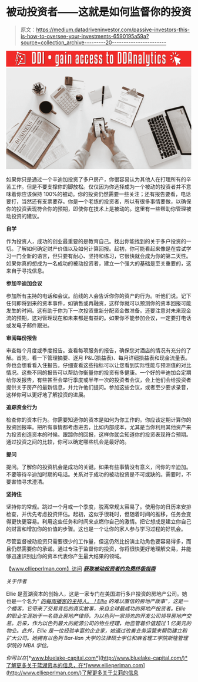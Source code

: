# 被动投资者——这就是如何监督你的投资

> 原文：<https://medium.datadriveninvestor.com/passive-investors-this-is-how-to-oversee-your-investments-6590195a59a?source=collection_archive---------20----------------------->

[![](img/194ea00e8f060ce757835956f10be7d7.png)](http://www.track.datadriveninvestor.com/181206BRed)![](img/65ccf1de89e69f2f3d62a91f30d8fa93.png)

如果你只是通过一个辛迪加投资了多户房产，你很容易认为其他人在打理所有的辛苦工作。但是不要支撑你的脚放松。仅仅因为你选择成为一个被动的投资者并不意味着你应该保持 100%的被动。你的投资仍然需要一些关注；还有报告要看，电话要打，当然还有支票要存。你是一个老练的投资者，所以有很多事情要做，以确保你的投资表现符合你的预期，即使你在技术上是被动的。这里有一些帮助你管理被动投资的建议。

**自学**

作为投资人，成功的创业最重要的是教育自己。找出你能找到的关于多户投资的一切。了解如何确定财产价值以及如何计算回报。起初，你可能看起来像是在尝试学习一门全新的语言，但只要有耐心、坚持和练习，它很快就会成为你的第二天性。如果你真的想成为一名成功的被动投资者，建立一个强大的基础是至关重要的，这来自于寻找信息。

**参加辛迪加会议**

参加所有主持的电话和会议。前线的人会告诉你你的资产的行为。听他们说。记下任何即将到来的资本事件，如销售或再融资，这样你就可以预测你的资本回报可能发生的时间。这有助于你为下一次投资重新分配资金做准备。还要注意对未来现金流的预期，这对管理现在和未来都是有益的。如果你不能参加会议，一定要打电话或发电子邮件跟进。

**审阅每份报告**

审查每个月度或季度报告。查看每项服务的报告，确保您对酒店的情况有充分的了解。首先，看一下管理摘要、逐月 P&L(损益表)、每月详细损益表和现金流量表。你也会想看看入住报告。仔细查看这些指标可以让您看到实际性能与预测值的对比情况。这些不同的报告可以帮助你衡量你的投资有多健康。一个好的辛迪加会定期给你发报告，有些甚至会举行季度或半年一次的投资者会议，会上他们会给投资者提供关于房产的最新信息，并允许他们提问。参加这些会议，或者至少要求录音，这样你可以更好地了解投资的进展。

**追踪资金行为**

检查你的资本行为。你需要知道你的资本是如何为你工作的。你应该定期计算你的投资回报率。把所有事情都考虑进去，比如内部成本，尤其是当你利用其他资产来为投资创造资本的时候。跟踪你的回报，这样你就会知道你的投资表现符合预期。通过投资之间的比较，你可以确定哪些机会是最好的。

**提问**

提问。了解你的投资机会是成功的关键。如果有些事情没有意义，问你的辛迪加。不要等待辛迪加时期的电话。关系对于成功的被动投资是不可或缺的。需要时，不要害怕寻求澄清。

**坚持住**

坚持你的常规。跳过一个月或一个季度，脱离常规太容易了。使用你的日历来安排检查，并优先考虑投资评估。起初，这似乎很耗时，但随着时间的推移，任务会变得更快更容易。利用这些任务和时间来点燃你自己的激情。把它想成是建立你自己的财富和增加你的价值的步骤。这也是一个让你的家人参与学习过程的好机会。

尽管监督被动投资只需要很少的工作量，但这仍然比扮演主动角色要容易得多，而且仍然需要你的承诺。通过专注于监督你的投资，你将很快更好地理解交易，并能够迅速识别出你的资本代表你产生最大结果的领域。

【www.ellieperlman.com】访问 [***获取被动投资者的免费终极指南***](http://www.ellieperlman.com/)

*关于作者*

Ellie 是蓝湖资本的创始人，这是一家专门在美国进行多户投资的房地产公司。她也是一个名为“ [*的每周播客的主持人。！Ellie*](https://www.ellieyogev.com/podcast) *的难以置信的房地产故事”，这是一个播客，它带来了交易背后的真实故事，来自全球最成功的房地产投资者。Ellie 的职业生涯始于一名商业房地产律师，为以色列一家领先的开发公司领导房地产交易。后来，作为以色列最大的能源公司的物业经理，她监管着价值超过 1 亿美元的物业。此外，Ellie 是一位经验丰富的企业家，她通过改善业务运营来帮助建立和扩大公司。她拥有以色列 Bar-Ilan 大学的法律硕士学位和麻省理工学院斯隆管理学院的 MBA 学位。*

*你可以在*[*www.bluelake-capital.com*](http://www.bluelake-capital.com/)*了解更多关于蓝湖资本的信息，在*[www.ellieperlman.com](http://www.ellieperlman.com/)了解更多关于艾莉的信息